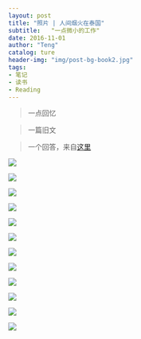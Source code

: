 ```yaml
---
layout: post
title: "照片 | 人间烟火在泰国"
subtitle:   "一点微小的工作"
date: 2016-11-01
author: "Teng"
catalog: ture
header-img: "img/post-bg-book2.jpg"
tags:
- 笔记
- 读书
- Reading
---
```



> 一点回忆

> 一篇旧文

> 一个回答，来自[这里](https://www.zhihu.com/people/tengteng2333/answers?order_by=vote_num)


![](http://7xtgob.com1.z0.glb.clouddn.com/16-10-31/86286517.jpg)

![](http://7xtgob.com1.z0.glb.clouddn.com/16-10-31/58491567.jpg)

![](http://7xtgob.com1.z0.glb.clouddn.com/16-10-31/87498525.jpg)

![](http://7xtgob.com1.z0.glb.clouddn.com/16-10-31/37387904.jpg)

![](http://7xtgob.com1.z0.glb.clouddn.com/16-10-31/84200592.jpg)

![](http://7xtgob.com1.z0.glb.clouddn.com/16-10-31/39023423.jpg)

![](http://7xtgob.com1.z0.glb.clouddn.com/16-10-31/37782528.jpg)

![](http://7xtgob.com1.z0.glb.clouddn.com/16-10-31/26624751.jpg)

![](http://7xtgob.com1.z0.glb.clouddn.com/16-10-31/64315097.jpg)

![](http://7xtgob.com1.z0.glb.clouddn.com/16-10-31/51292778.jpg)

![](http://7xtgob.com1.z0.glb.clouddn.com/16-10-31/61026765.jpg)

![](http://7xtgob.com1.z0.glb.clouddn.com/16-10-31/36072020.jpg)
